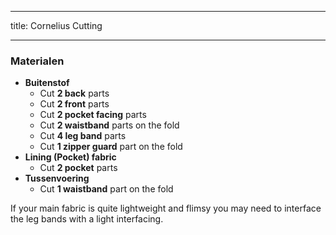 ***

title: Cornelius Cutting

***

### Materialen

-   **Buitenstof**
    -   Cut **2 back** parts
    -   Cut **2 front** parts
    -   Cut **2 pocket facing** parts
    -   Cut **2 waistband** parts on the fold
    -   Cut **4 leg band** parts
    -   Cut **1 zipper guard** part on the fold
-   **Lining (Pocket) fabric**
    -   Cut **2 pocket** parts
-   **Tussenvoering**
    -   Cut **1 waistband** part on the fold

<Note>

If your main fabric is quite lightweight and flimsy you may need to interface the leg bands with a light interfacing.

</Note>
